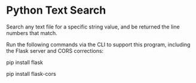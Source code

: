 # Python Text Search
Search any text file for a specific string value, and be returned the line numbers that match.

Run the following commands via the CLI to support this program, including the Flask server and CORS corrections:

pip install flask

pip install flask-cors
